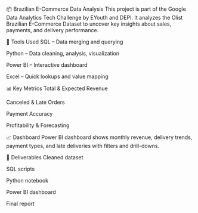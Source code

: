 📦 Brazilian E-Commerce Data Analysis
This project is part of the Google Data Analytics Tech Challenge by EYouth and DEPI. It analyzes the Olist Brazilian E-Commerce Dataset to uncover key insights about sales, payments, and delivery performance.

🔧 Tools Used
SQL – Data merging and querying

Python – Data cleaning, analysis, visualization

Power BI – Interactive dashboard

Excel – Quick lookups and value mapping

📊 Key Metrics
Total & Expected Revenue

Canceled & Late Orders

Payment Accuracy

Profitability & Forecasting

📈 Dashboard
Power BI dashboard shows monthly revenue, delivery trends, payment types, and late deliveries with filters and drill-downs.

📁 Deliverables
Cleaned dataset

SQL scripts

Python notebook

Power BI dashboard

Final report
